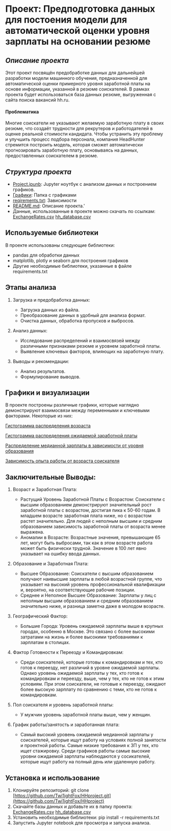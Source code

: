 # Проект: Предподготовка данных для постоения модели для автоматической оценки уровня зарплаты на основании резюме
## ***Описание проекта***
Этот проект посвящён предобработке данных для дальнейшей разработки модели машинного обучения, предназначенной для автоматической оценки примерного уровня заработной платы на основе информации, указанной в резюме соискателей. В рамках проекта будет использоваться база данных резюме, выгруженная с сайта поиска вакансий hh.ru.
#### Проблематика
Многие соискатели не указывают желаемую заработную плату в своих резюме, что создаёт трудности для рекрутеров и работодателей в оценке реальной стоимости кандидата. Чтобы устранить эту проблему и улучшить процесс подбора персонала, компания HeadHunter стремится построить модель, которая сможет автоматически прогнозировать заработную плату, основываясь на данных, предоставленных соискателем в резюме.
## ***Структура проекта***

- [Project.ipunb](https://github.com/Dashaklen/HHproject/blob/master/Project.ipynb): Jupyter ноутбук с анализом данных и построением графиков.
- [Графики](https://github.com/Dashaklen/HHproject/tree/master/%D0%93%D1%80%D0%B0%D1%84%D0%B8%D0%BA%D0%B8): Папка с графиками
- [reqirements.txt](https://github.com/Dashaklen/HHproject/blob/master/requirements.txt): Зависимости
- [README.md](https://github.com/Dashaklen/Customer_churn_analysis_bank/blob/main/README.md): Описание проекта.'
- Данные, использованные в проекте можно скачать по ссылкам:
[ExchangeRates.csv](https://drive.google.com/file/d/1dd-ZY8YzLEPfJDi0Y8FdM7MULMYFagvW/view?usp=drive_link)
[hh_database.csv](https://drive.google.com/file/d/1E8Bd4E7gVdkrFmBH20rbVgS9-l31VCFq/view?usp=drive_link)
## Используемые библиотеки

В проекте использованы следующие библиотеки:

- pandas для обработки данных
- matplotlib, plotly и seaborn для построения графиков
- Другие необходимые библиотеки, указанные в файле requirements.txt

## Этапы анализа

1. Загрузка и предобработка данных:
   * Загрузка данных из файла.
   * Преобразование данных в удобный для анализа формат.
   * Очистка данных, обработка пропусков и выбросов.

3. Анализ данных:
   * Исследование распределений и взаимосвязей между различными признаками резюме и уровнем заработной платы.
   * Выявление ключевых факторов, влияющих на заработную плату.

4. Выводы и рекомендации:
   - Анализ результатов.
   - Формулирование выводов.

## Графики и визуализации

В проекте построены различные графики, которые наглядно демонстрируют взаимосвязи между переменными и ключевыми факторами. Некоторые из них:

[Гистограмма распределения возраста](https://github.com/Dashaklen/HHproject/blob/master/%D0%93%D1%80%D0%B0%D1%84%D0%B8%D0%BA%D0%B8/age_distribution.png)

[Гистограмма распределения ожидаемой заработной платы](https://github.com/Dashaklen/HHproject/blob/master/%D0%93%D1%80%D0%B0%D1%84%D0%B8%D0%BA%D0%B8/distribution_of_expected_salary.png)

[Распределение медианной зарплаты в зависимости от уровня образования](https://github.com/Dashaklen/HHproject/blob/master/%D0%93%D1%80%D0%B0%D1%84%D0%B8%D0%BA%D0%B8/median_salary_by_level_of_education.png)

[Зависимость опыта работы от возраста соискателя](https://github.com/Dashaklen/HHproject/blob/master/%D0%93%D1%80%D0%B0%D1%84%D0%B8%D0%BA%D0%B8/the_dependence_of_work_experience_on_age.png)
## Заключительные Выводы:
1. Возраст и Заработная Плата:

   * Растущий Уровень Заработной Платы с Возрастом: Соискатели с высшим образованием демонстрируют значительный рост заработной платы с возрастом, достигая пика к 50-60 годам. В младшем возрасте заработная плата ниже, но с возрастом растет значительно. Для людей с неполным высшим и средним образованием зависимость заработной платы от возраста менее выражена.
   * Аномалии в Возрасте: Возрастные значения, превышающие 65 лет, могут быть выбросами, так как в этом возрасте работа может быть физически трудной. Значение в 100 лет явно указывает на ошибку ввода данных.
2. Образование и Заработная Плата:

   * Высшее Образование: Соискатели с высшим образованием получают наивысшие зарплаты в любой возрастной группе, что указывает на высокий уровень профессиональной квалификации и, вероятно, на соответствующие рабочие позиции.
   * Среднее и Неполное Высшее Образование: Зарплаты у лиц с неполным высшим образованием и средним образованием значительно ниже, и разница заметна даже в молодом возрасте.
3. Географический Фактор:

   * Большие Города: Уровень ожидаемой зарплаты выше в крупных городах, особенно в Москве. Это связано с более высокими затратами на жизнь и более высокими требованиями к зарплатам в столицах.

4. Фактор Готовности к Переезду и Командировкам:
   * Среди соискателей, которые готовы к командировкам и тех, кто готов к переезду, нет различий в уровне ожидаемой зарплаты. Однако уровень ожидаемой зарплаты у тех, кто готов к командировкам и переезду, выше, чем у тех, кто не готов к этим условиям. При этом соискатели, не готовые к переезду, ожидают более высокую зарплату по сравнению с теми, кто не готов к командировкам.
5. Пол соискателя и уровень заработной платы:
   * У мужчин уровень заработной платы выше, чем у женщин.
6. График работы/занятость и заработанная плата:
   * Самый высокий уровень ожидаемой медианной зарплаты у соискателей, которые ищут работу на условиях полной занятости и проектной работы. Самые низкие требования к ЗП у тех, кто ищет стажировку.
Среди графиков работы самые высокие уровни ожидаемой зарплаты наблюдаются у сосикателей, которые ищут работу на полный день или удаленную работу.
## Установка и использование

1. Клонируйте репозиторий:
   git clone [https://github.com/Twi1ightFox/HHproject.git](https://github.com/Twi1ightFox/HHproject)
2. Скачайте базы данных и добавьте их в папку проекта:
[ExchangeRates.csv](https://drive.google.com/file/d/1dd-ZY8YzLEPfJDi0Y8FdM7MULMYFagvW/view?usp=drive_link)
[hh_database.csv](https://drive.google.com/file/d/1E8Bd4E7gVdkrFmBH20rbVgS9-l31VCFq/view?usp=drive_link)
4. Установить необходимые библиотеки:
   pip install -r requirements.txt
5. Запустить Jupyter notebook для просмотра и запуска анализа.
